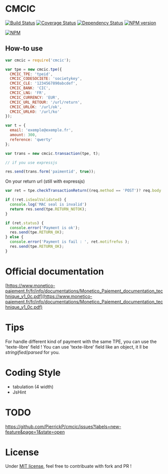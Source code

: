 # CMCIC

[![Build Status](https://travis-ci.org/PierrickP/cmcic.png?branch=master)](https://travis-ci.org/PierrickP/cmcic)
[![Coverage Status](https://coveralls.io/repos/PierrickP/cmcic/badge.png)](https://coveralls.io/r/PierrickP/cmcic)
[![Dependency Status](https://david-dm.org/PierrickP/cmcic.png)](https://david-dm.org/PierrickP/cmcic)
[![NPM version](https://badge.fury.io/js/cmcic.png)](http://badge.fury.io/js/cmcic)

[![NPM](https://nodei.co/npm/cmcic.png?downloads=true&stars=true)](https://npmjs.org/package/cmcic)

## How-to use

```JavaScript
var cmcic = require('cmcic');

var tpe = new cmcic.tpe({
  CMCIC_TPE: 'tpeid',
  CMCIC_CODESOCIETE: 'societykey',
  CMCIC_CLE: '1234567890abcdef',
  CMCIC_BANK: 'CIC',
  CMCIC_LNG: 'FR',
  CMCIC_CURRENCY: 'EUR',
  CMCIC_URL_RETOUR: '/url/return',
  CMCIC_URLOK: '/url/ok',
  CMCIC_URLKO: '/url/ko'
});

var t = {
  email: 'exemple@exemple.fr',
  amount: 300,
  reference: 'qwerty'
};

var trans = new cmcic.transaction(tpe, t);

// if you use expressjs

res.send(trans.form('paimentid', true));

```

On your return url (still with expressjs)

```JavaScript
var ret = tpe.checkTransactionReturn((req.method == 'POST')? req.body : req.query);

if (!ret.isSealValidated) {
  console.log('MAC seal is invalid')
  return res.send(tpe.RETURN_NOTOK);
}

if (ret.status) {
  console.error('Payment is ok');
  res.send(tpe.RETURN_OK);
} else {
  console.error('Payment is fail : ', ret.motifrefus );
  res.send(tpe.RETURN_OK);
}
```

# Official documentation

[https://www.monetico-paiement.fr/fr/info/documentations/Monetico_Paiement_documentation_technique_v1_0c.pdf](https://www.monetico-paiement.fr/fr/info/documentations/Monetico_Paiement_documentation_technique_v1_0c.pdf)

# Tips

For handle different kind of payment with the same TPE, you can use the 'texte-libre' field !
You can use 'texte-libre' field like an object, it ll be *stringified*/*parsed* for you.

# Coding Style

* tabulation (4 width)
* JsHint


# TODO

https://github.com/PierrickP/cmcic/issues?labels=new-feature&page=1&state=open

# License

Under [MIT license](LICENSE.md), feel free to contribuate with fork and PR !
